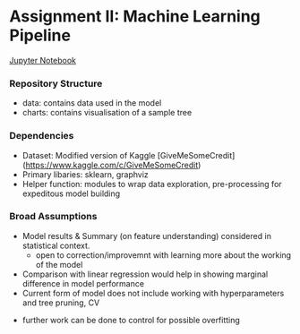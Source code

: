 # Assignment II: Machine Learning Pipeline
[Jupyter Notebook](https://github.com/parthkhare/Machine-Learning-for-Public-Polcy/blob/master/MLPipeline/ML_Pipeline_HW2.ipynb)

### Repository Structure
- data: contains data used in the model 
- charts: contains visualisation of a sample tree 

### Dependencies
+ Dataset: Modified version of Kaggle [GiveMeSomeCredit] (https://www.kaggle.com/c/GiveMeSomeCredit)
+ Primary libaries: sklearn, graphviz
+ Helper function: modules to wrap data exploration, pre-processing for expeditous model building

### Broad Assumptions
+ Model results & Summary (on feature understanding) considered in statistical context.
  - open to correction/improvemnt with learning more about the working of the model
+ Comparison with linear regression would help in showing marginal difference in model performance
+ Current form of model does not include working with hyperparameters and tree pruning, CV
 - further work can be done to control for possible overfitting
